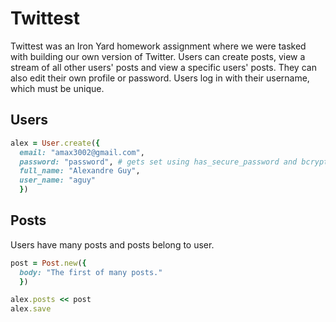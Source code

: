 # Twittest

Twittest was an Iron Yard homework assignment where we were tasked with building our own version of Twitter. Users can create posts, view a stream of all other users' posts and view a specific users' posts. They can also edit their own profile or password. Users log in with their username, which must be unique.

## Users
```ruby
alex = User.create({
  email: "amax3002@gmail.com",
  password: "password", # gets set using has_secure_password and bcrypt
  full_name: "Alexandre Guy",
  user_name: "aguy"
  })
```

## Posts
Users have many posts and posts belong to user.
```ruby
post = Post.new({
  body: "The first of many posts."
  })

alex.posts << post
alex.save
```

